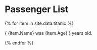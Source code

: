 # Passenger List 

{% for item in site.data.titanic %} 

{ {item.Name} was {Item.Age} } years old.

{% endfor %}
